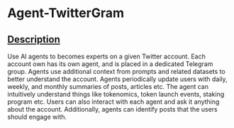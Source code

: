 # Agent-TwitterGram

## <u>Description</u>
Use AI agents to becomes experts on a given Twitter account. Each account
own has its own agent, and is placed in a dedicated Telegram group. Agents
use additional context from prompts and related datasets to better understand
the account. Agents periodically update users with daily, weekly, and monthly
summaries of posts, articles etc. The agent can intuitively understand things
like tokenomics, token launch events, staking program etc. Users can also interact
with each agent and ask it anything about the account. Additionally, agents
can identify posts that the users should engage with.